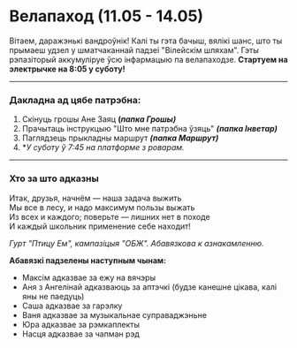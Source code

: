 # Велапаход (11.05 - 14.05)

Вітаем, даражэнькі вандроўнік! Калі ты гэта бачыш, вялікі шанс, што ты прымаеш удзел у шматчаканнай падзеі "Вілейскім шляхам". Гэты рэпазіторый аккумуліруе ўсю інфармацыю па велапаходзе. **Стартуем на электрычке на 8:05 у суботу!**
___
### Дакладна ад цябе патрэбна:
1. Скінуць грошы Ане Заяц **(*папка Грошы)***
2. Прачытаць інструкцыю "Што мне патрэбна ўзяць" ***(папка Інветар)***
3. Паглядзець прыкладны маршрут ***(папка Маршрут)***
4. **У суботу ў 7:45 на платформе з роварам.*
___
### Хто за што адказны
Итак, друзья, начнём — наша задача выжить  
Мы все в лесу, и надо максимум пользы выжать  
Из всех и каждого; поверьте — лишних нет в походе  
И каждый школьник применение себе находит!

*Гурт "Птицу Ем", кампазіцыя "ОБЖ". Абавязкова к азнакамленню.*

**Абавязкі падзелены наступным чынам:**
* Максім адказвае за ежу на вячэры
* Аня з Ангелінай адказваюць за аптэчкі (будзе канешне цікава, калі яны не паедуць)
* Саша адказвае за гарэлку
* Ваня адказвае за музыкальнае суправаджэньне
* Юра адказвае за рэмкаплекты
* Насця адказвае за чапман рэд